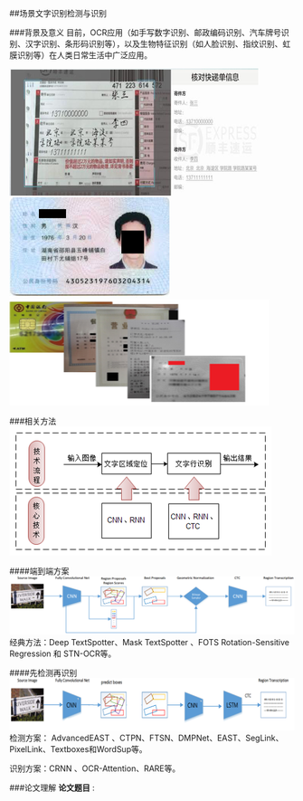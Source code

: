 ##场景文字识别检测与识别

###背景及意义
目前，OCR应用（如手写数字识别、邮政编码识别、汽车牌号识别、汉字识别、条形码识别等），以及生物特征识别（如人脸识别、指纹识别、虹膜识别等）在人类日常生活中广泛应用。

![ 核对快递单](/assets/1.png)  ![身份证识别](/assets/idcord2.png) 
![执照识别](/assets/xxxx3.png) 

###相关方法
![检测方法](/assets/recmoth.png)

####端到端方案
![端到端](/assets/recmoth1.png)
 经典方法：Deep TextSpotter、Mask TextSpotter 、FOTS Rotation-Sensitive Regression 和 STN-OCR等。

 ####先检测再识别
![检测+识别](/assets/recmoth2.png)
检测方案： AdvancedEAST 、CTPN、FTSN、DMPNet、EAST、SegLink、PixelLink、Textboxes和WordSup等。

识别方案：CRNN 、OCR-Attention、RARE等。

###论文理解
**论文题目** :
